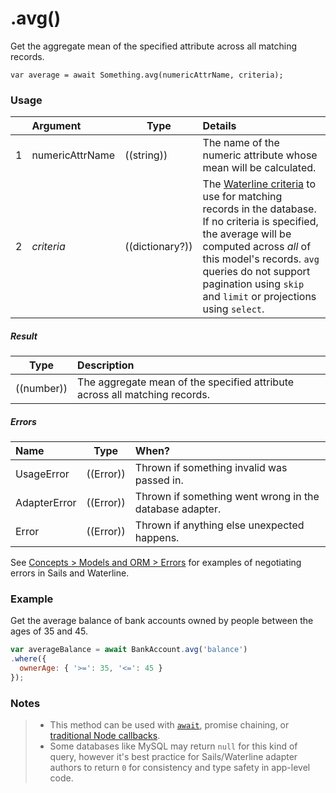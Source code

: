 # .avg()

Get the aggregate mean of the specified attribute across all matching records.

```usage
var average = await Something.avg(numericAttrName, criteria);
```

### Usage

|   |     Argument        | Type                                         | Details                            |
|---|:--------------------|----------------------------------------------|:-----------------------------------|
| 1 |  numericAttrName    | ((string))                                   | The name of the numeric attribute whose mean will be calculated.
| 2 |  _criteria_         | ((dictionary?))                                | The [Waterline criteria](https://sailsjs.com/documentation/concepts/models-and-orm/query-language) to use for matching records in the database. If no criteria is specified, the average will be computed across _all_ of this model's records. `avg` queries do not support pagination using `skip` and `limit` or projections using `select`.


##### Result

| Type                | Description      |
|---------------------|:-----------------|
| ((number))          | The aggregate mean of the specified attribute across all matching records.


##### Errors

|     Name        | Type                | When? |
|:----------------|---------------------|:---------------------------------------------------------------------------------|
| UsageError       | ((Error))          | Thrown if something invalid was passed in.
| AdapterError     | ((Error))          | Thrown if something went wrong in the database adapter.
| Error            | ((Error))          | Thrown if anything else unexpected happens.

See [Concepts > Models and ORM > Errors](https://sailsjs.com/documentation/concepts/models-and-orm/errors) for examples of negotiating errors in Sails and Waterline.


### Example

Get the average balance of bank accounts owned by people between the ages of 35 and 45.

```javascript
var averageBalance = await BankAccount.avg('balance')
.where({
  ownerAge: { '>=': 35, '<=': 45 }
});
```

### Notes
> + This method can be used with [`await`](https://github.com/mikermcneil/parley/tree/49c06ee9ed32d9c55c24e8a0e767666a6b60b7e8#usage), promise chaining, or [traditional Node callbacks](https://sailsjs.com/documentation/reference/waterline-orm/queries/exec).
> + Some databases like MySQL may return `null` for this kind of query, however it's best practice for Sails/Waterline adapter authors to return `0` for consistency and type safety in app-level code.

<docmeta name="displayName" value=".avg()">
<docmeta name="pageType" value="method">

